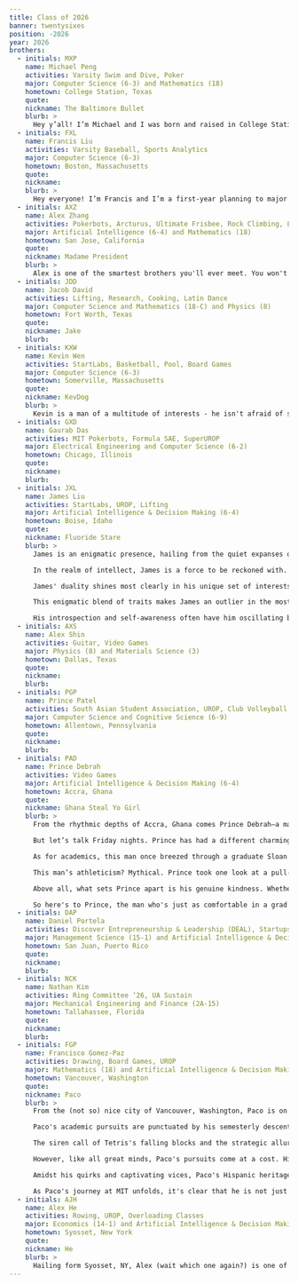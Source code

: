 ```yaml
---
title: Class of 2026
banner: twentysixes
position: -2026
year: 2026
brothers:
  - initials: MXP
    name: Michael Peng
    activities: Varsity Swim and Dive, Poker
    major: Computer Science (6-3) and Mathematics (18)
    hometown: College Station, Texas
    quote:
    nickname: The Baltimore Bullet
    blurb: >
      Hey y’all! I’m Michael and I was born and raised in College Station, Texas. I’m planning on majoring in course 6-3 (computer science) and course 18 (mathematics). I chose PKT because of how diverse and supportive the community was. The brothers have all been extremely accepting and helpful in regards to navigating life at MIT. Outside of PKT, I'm on the Men's Varsity Swim and Dive team where I mostly swim sprint butterfly and freestyle.
  - initials: FXL
    name: Francis Liu
    activities: Varsity Baseball, Sports Analytics
    major: Computer Science (6-3)
    hometown: Boston, Massachusetts
    quote:
    nickname:
    blurb: >
      Hey everyone! I’m Francis and I’m a first-year planning to major in 6-14. I’m from Lexington, which is a suburb of Boston (around 20-30 minutes from MIT). PKT has been extremely impactful experience for me in a bunch of ways. Coming to the house and engaging in all of the events has really given me a sense of community and a home away from home, and the brothers have been an unwavering source of mentorship and support. Outside of my classes, I'm on the OC for the Sloan Sports Analytics Conference and a pitcher for the baseball team. I'm a hard-core country music fan and my diet consists solely of Chipotle and Sweetgreen.
  - initials: AXZ
    name: Alex Zhang
    activities: Pokerbots, Arcturus, Ultimate Frisbee, Rock Climbing, Lifting
    major: Artificial Intelligence (6-4) and Mathematics (18)
    hometown: San Jose, California
    quote:
    nickname: Madame President
    blurb: >
      Alex is one of the smartest brothers you'll ever meet. You won't catch him wasting away his life with unfruitful games of beer pong. Instead, he'll spend those Friday nights in the most fruitful adventures within the halls of McCormick. Beyond the impact he's already made at McCormick, Alex wants to make an impact on the world at large. He's already inspiring the younger generation by his riveting lectures at PokerBots. One attendee of these lectures, who happens to be a resident at McCormick, commented that they were a tour de force of erudition, a tear-jerking marriage of theory and practice. Oh the places he will go!
  - initials: JDD
    name: Jacob David
    activities: Lifting, Research, Cooking, Latin Dance
    major: Computer Science and Mathematics (18-C) and Physics (8)
    hometown: Fort Worth, Texas
    quote:
    nickname: Jake
    blurb:
  - initials: KXW
    name: Kevin Wen
    activities: StartLabs, Basketball, Pool, Board Games
    major: Computer Science (6-3)
    hometown: Somerville, Massachusetts
    quote:
    nickname: KevDog
    blurb: >
      Kevin is a man of a multitude of interests - he isn't afraid of showing off his pool skills, twitches at the sight of a lonely piano waiting to be played and pumps iron whenever the chance is obtained. When he is not sending the most outrageous reels on Instagram or working on his project to map all the interiors of MIT, he can be seen having fun with his friends on campus and brothers at PKT. With his immense passion for Math+CS, intense eye contact abilities and immaculate vision, Kevin is a force to be reckoned with.
  - initials: GXD
    name: Gaurab Das
    activities: MIT Pokerbots, Formula SAE, SuperUROP
    major: Electrical Engineering and Computer Science (6-2)
    hometown: Chicago, Illinois
    quote:
    nickname:
    blurb:
  - initials: JXL
    name: James Liu
    activities: StartLabs, UROP, Lifting
    major: Artificial Intelligence & Decision Making (6-4)
    hometown: Boise, Idaho
    quote:
    nickname: Fluoride Stare
    blurb: >
      James is an enigmatic presence, hailing from the quiet expanses of Idaho, a place as unassuming as him, yet equally filled with hidden complexities. If you're lucky enough to catch his gaze, you'll be met with a stare so piercing it could only be described as menacing—a quiet testament to the depth and intensity that lies beneath his reserved exterior.

      In the realm of intellect, James is a force to be reckoned with. While many are still grappling with the basics, he's diving into complex algorithms and mathematical theories as naturally as breathing. But don't expect him to flaunt it; his brilliance is cloaked in a shyness that only makes you wonder more about the layers yet uncovered.

      James' duality shines most clearly in his unique set of interests. On one hand, he's a formidable League of Legends player, where his strategic acumen and killer instincts are unveiled. On the other, he oscillates between two seemingly contrasting states: a hermit-like focus that rivals ancient scholars, and a libidinous energy that most would find difficult to keep up with.

      This enigmatic blend of traits makes James an outlier in the most fascinating ways. Is he the brooding genius lost in his world of complex thoughts, or the playful youth living for visceral experiences? Maybe he's both, or maybe he's neither. What's certain is that James carries with him an intrigue so compelling, you can't help but want to know more.

      His introspection and self-awareness often have him oscillating between extremes, yet it is perhaps this very oscillation that forms the cornerstone of his genius. Always aware, always searching, and always unpredictable—James is a mystery we're all keen to solve, but one that refuses to be easily defined. With a future as enigmatic as his personality, we can only be certain that whatever path James chooses, it will defy all expectations. And that's precisely why he's an indispensable part of our circle.
  - initials: AXS
    name: Alex Shin
    activities: Guitar, Video Games
    major: Physics (8) and Materials Science (3)
    hometown: Dallas, Texas
    quote:
    nickname:
    blurb:
  - initials: PGP
    name: Prince Patel
    activities: South Asian Student Association, UROP, Club Volleyball
    major: Computer Science and Cognitive Science (6-9)
    hometown: Allentown, Pennsylvania
    quote:
    nickname:
    blurb:
  - initials: PAD
    name: Prince Debrah
    activities: Video Games
    major: Artificial Intelligence & Decision Making (6-4)
    hometown: Accra, Ghana
    quote:
    nickname: Ghana Steal Yo Girl
    blurb: >
      From the rhythmic depths of Accra, Ghana comes Prince Debrah—a man so intriguing he's known as "Ghana steal yo girl." Dreads flowing and smile glowing, Prince is a virtuoso of swag and intellect. He majors in 6-4 and dabbles in entrepreneurship, often juggling both like he's in a circus of brilliance.

      But let’s talk Friday nights. Prince has had a different charming companion every week this summer. That's 10 Fridays, 10 tales of romance, 10 chances for you to have your girl snatched. Yet, he can shift gears faster than a Bugatti. When he's not charming the MIT populace, he's diving into the complex world of League of Legends. Yes, he's ridiculed for it, but while you laugh, he's grinding—unapologetically committed to every game.

      As for academics, this man once breezed through a graduate Sloan course without even noticing it was a graduate class. His intellect isn't confined to textbooks, though. While washing dishes, he moonlights as a dance prodigy—hitting those fire dance moves like nobody's business, even when he thinks he's alone.

      This man’s athleticism? Mythical. Prince took one look at a pull-up bar and almost launched himself into orbit. He's PKT’s secret weapon in any athletic endeavor, boasting speed that makes mere mortals look like they're running on a treadmill.

      Above all, what sets Prince apart is his genuine kindness. Whether he's waving hello or lighting up a room with his smile, he has the sort of warmth that would make a bonfire jealous.

      So here's to Prince, the man who's just as comfortable in a grad class as he is in the heart-pounding arenas of love and LoL. A rising titan in both the digital and real worlds, and quite possibly the future baron of his own empire. Keep an eye on him; he's already stolen the show and, who knows, maybe he's about to "Ghana steal" something else next.
  - initials: DAP
    name: Daniel Portela
    activities: Discover Entrepreneurship & Leadership (DEAL), Startups, VR/AR, Climbing, Reading, Mindfulness, Association of Puerto Ricans (APR), Actually Getting Sleep
    major: Management Science (15-1) and Artificial Intelligence & Decision Making (6-4)
    hometown: San Juan, Puerto Rico
    quote:
    nickname:
    blurb:
  - initials: NCK
    name: Nathan Kim
    activities: Ring Committee ‘26, UA Sustain
    major: Mechanical Engineering and Finance (2A-15)
    hometown: Tallahassee, Florida
    quote:
    nickname:
    blurb:
  - initials: FGP
    name: Francisco Gomez-Paz
    activities: Drawing, Board Games, UROP
    major: Mathematics (18) and Artificial Intelligence & Decision Making (6-4)
    hometown: Vancouver, Washington
    quote:
    nickname: Paco
    blurb: >
      From the (not so) nice city of Vancouver, Washington, Paco is on a mission to conquer the world of mathematics while grappling with some enticingly distracting obsessions.

      Paco's academic pursuits are punctuated by his semesterly descent into new and tantalizing vices. Like a moth drawn to a flame, he finds himself irresistibly ensnared by the allure of video games, particularly the intricate worlds of Tetris and Team Fight Tactics. These digital realms, while offering a temporary escape from the rigors of academia, often transform into captivating vices that threaten to devour his time and attention.

      The siren call of Tetris's falling blocks and the strategic allure of Team Fight Tactics have been both a blessing and a curse for Paco. As he navigates the complex algorithms of math during the day, the gravitational pull of these virtual challenges lures him into the depths of addictive gameplay during the night.

      However, like all great minds, Paco's pursuits come at a cost. His sleep schedule is frequently in shambles as he juggles his mathematical ambitions and the irresistible vice of video games. Fueled by a caffeine addiction that rivals his passion for math, Paco often burns the midnight oil to balance his academic responsibilities with his seductive obsessions.

      Amidst his quirks and captivating vices, Paco's Hispanic heritage and unique personality shine bright. His questionable taste in music only adds to his enigmatic charm, while his ability to embrace his roots and dive into new passions sets him apart.

      As Paco's journey at MIT unfolds, it's clear that he is not just a student of math, but a student of life itself, navigating the exhilarating highs and captivating vices that come with it. In his pursuit of knowledge, he leaves an indelible mark, showing that even the most tantalizing obsessions can't dim the brilliance of his mind or the uniqueness of his spirit.
  - initials: AJH
    name: Alex He
    activities: Rowing, UROP, Overloading Classes
    major: Economics (14-1) and Artificial Intelligence & Decision Making (6-4)
    hometown: Syosset, New York
    quote:
    nickname: He
    blurb: >
      Hailing form Syosset, NY, Alex (wait which one again?) is one of those people that really makes MIT feel like home. From drunkenly staggering around at parties to carrying you on your psets, Alex does it all. It’s a combination of his kind, caring personality and blinding brilliance that truly signifies what to achieve success at MIT. Unfortunately, like the majority of the rest of his class, Alex has fallen to the dark side and begun dabbling in the dangerous arts of finance - pray for his soul before it gets to late.
---
```

